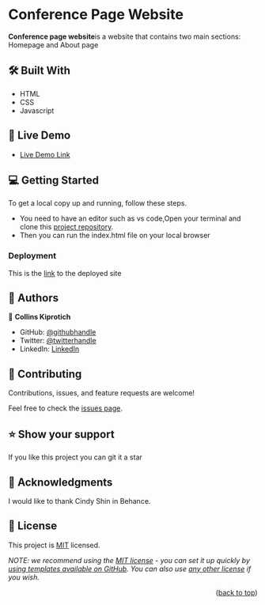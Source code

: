 
<!-- PROJECT DESCRIPTION -->
# Conference Page Website
**Conference page website**is  a website that contains two main sections: Homepage and About page 

## 🛠 Built With 
- HTML
- CSS
- Javascript



## 🚀 Live Demo <a name="live-demo"></a>


- [Live Demo Link](https://collins-kiprotich.github.io/conference/)



## 💻 Getting Started <a name="getting-started"></a>



To get a local copy up and running, follow these steps.
- You need to have an editor such as vs code,Open your terminal and clone this [project repository](https://github.com/collins-kiprotich/conference.git). 
- Then you can run the index.html file on your local browser


### Deployment

This is the [link](https://collins-kiprotich.github.io/conference/) to the deployed site

<!-- AUTHORS -->

## 👥 Authors 


👤 **Collins Kiprotich**

- GitHub: [@githubhandle](https://github.com/collins-kiprotich)
- Twitter: [@twitterhandle](https://twitter.com/Jcee01188383)
- LinkedIn: [LinkedIn](https://www.linkedin.com/in/collins-kiprotich-152b52246/)



## 🤝 Contributing <a name="contributing"></a>

Contributions, issues, and feature requests are welcome!

Feel free to check the [issues page](https://github.com/collins-kiprotich/conference/issues).


## ⭐️ Show your support <a name="support"></a>

If you like this project you can git it a star


## 🙏 Acknowledgments <a name="acknowledgements"></a>



I would like to thank Cindy Shin in Behance.


## 📝 License <a name="license"></a>

This project is [MIT](./LICENSE) licensed.

_NOTE: we recommend using the [MIT license](https://choosealicense.com/licenses/mit/) - you can set it up quickly by [using templates available on GitHub](https://docs.github.com/en/communities/setting-up-your-project-for-healthy-contributions/adding-a-license-to-a-repository). You can also use [any other license](https://choosealicense.com/licenses/) if you wish._

<p align="right">(<a href="#readme-top">back to top</a>)</p>
